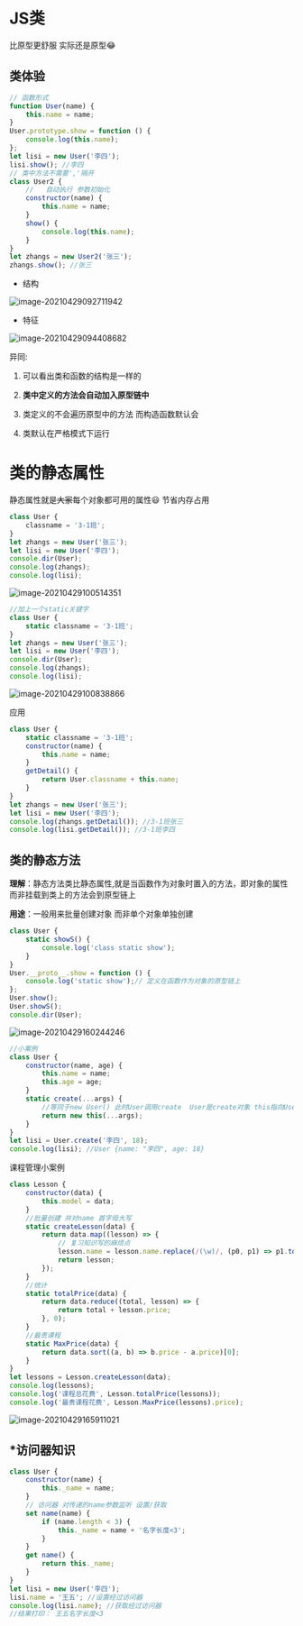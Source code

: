 # JS类

比原型更舒服 实际还是原型:joy:

## 类体验

```js
// 函数形式
function User(name) {
    this.name = name;
}
User.prototype.show = function () {
    console.log(this.name);
};
let lisi = new User('李四');
lisi.show(); //李四
// 类中方法不需要','隔开
class User2 {
    //   自动执行 参数初始化
    constructor(name) {
        this.name = name;
    }
    show() {
        console.log(this.name);
    }
}
let zhangs = new User2('张三');
zhangs.show(); //张三
```

- 结构

![image-20210429092711942](C:\Users\QAQWQ\AppData\Roaming\Typora\typora-user-images\image-20210429092711942.png)

- 特征

![image-20210429094408682](C:\Users\QAQWQ\AppData\Roaming\Typora\typora-user-images\image-20210429094408682.png)

异同:

1. 可以看出类和函数的结构是一样的

2. **类中定义的方法会自动加入原型链中**

3. 类定义的不会遍历原型中的方法 而构造函数默认会

4. 类默认在严格模式下运行 

# 类的静态属性

静态属性就是~~大家~~每个对象都可用的属性:smiley: 节省内存占用

```js
class User {
    classname = '3-1班';
}
let zhangs = new User('张三');
let lisi = new User('李四');
console.dir(User);
console.log(zhangs);
console.log(lisi);
```

![image-20210429100514351](C:\Users\QAQWQ\AppData\Roaming\Typora\typora-user-images\image-20210429100514351.png)

```js
//加上一个static关键字
class User {
    static classname = '3-1班';
}
let zhangs = new User('张三');
let lisi = new User('李四');
console.dir(User);
console.log(zhangs);
console.log(lisi);
```

![image-20210429100838866](C:\Users\QAQWQ\AppData\Roaming\Typora\typora-user-images\image-20210429100838866.png)

应用

```js
class User {
    static classname = '3-1班';
	constructor(name) {
    	this.name = name;
	}
	getDetail() {
    	return User.classname + this.name;
	}
}
let zhangs = new User('张三');
let lisi = new User('李四');
console.log(zhangs.getDetail()); //3-1班张三
console.log(lisi.getDetail()); //3-1班李四
```

## 类的静态方法

**理解**：静态方法类比静态属性,就是当函数作为对象时置入的方法，即对象的属性而非挂载到类上的方法会到原型链上

**用途**：一般用来批量创建对象 而非单个对象单独创建

```js
class User {
    static showS() {
        console.log('class static show');
    }
}
User.__proto__.show = function () {
    console.log('static show');// 定义在函数作为对象的原型链上
};
User.show();
User.showS();
console.dir(User);
```

![image-20210429160244246](C:\Users\QAQWQ\AppData\Roaming\Typora\typora-user-images\image-20210429160244246.png)

```js
//小案例
class User {
    constructor(name, age) {
        this.name = name;
        this.age = age;
    }
    static create(...args) {
        //等同于new User() 此时User调用create  User是create对象 this指向User
        return new this(...args);
    }
}
let lisi = User.create('李四', 18);
console.log(lisi); //User {name: "李四", age: 18}
```

课程管理小案例

```js
class Lesson {
    constructor(data) {
        this.model = data;
    }
    //批量创建 并对name 首字母大写
    static createLesson(data) {
        return data.map((lesson) => {
            // 复习知识写的麻烦点
            lesson.name = lesson.name.replace(/(\w)/, (p0, p1) => p1.toUpperCase());
            return lesson;
        });
    }
    //统计
    static totalPrice(data) {
        return data.reduce((total, lesson) => {
            return total + lesson.price;
        }, 0);
    }
    //最贵课程
    static MaxPrice(data) {
        return data.sort((a, b) => b.price - a.price)[0];
    }
}
let lessons = Lesson.createLesson(data);
console.log(lessons);
console.log('课程总花费', Lesson.totalPrice(lessons));
console.log('最贵课程花费', Lesson.MaxPrice(lessons).price);
```

![image-20210429165911021](C:\Users\QAQWQ\AppData\Roaming\Typora\typora-user-images\image-20210429165911021.png)

## *访问器知识

```js
class User {
    constructor(name) {
        this._name = name;
    }
    // 访问器 对传递的name参数监听 设置/获取
    set name(name) {
        if (name.length < 3) {
            this._name = name + '名字长度<3';
        }
    }
    get name() {
        return this._name;
    }
}
let lisi = new User('李四');
lisi.name = '王五'; //设置经过访问器
console.log(lisi.name); //获取经过访问器
//结果打印： 王五名字长度<3
```

